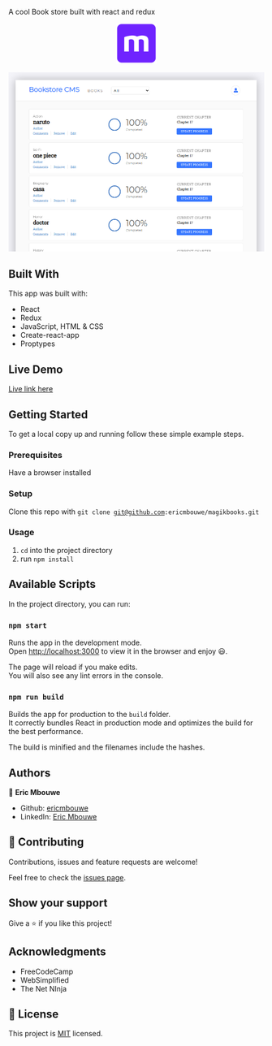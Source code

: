 A cool Book store built with react and redux

<p align="center">
  <a href="https://github.com/ericmbouwe/magikbooks">
    <img src="./public/microverse.png" alt="Microverse Logo" width="80" height="80">
  </a>
</p>

![screenshot](public/bookstore.png)

## Built With

This app was built with:

- React
- Redux
- JavaScript, HTML & CSS
- Create-react-app
- Proptypes

## Live Demo

[Live link here](https://magikbooks.herokuapp.com/)

## Getting Started

To get a local copy up and running follow these simple example steps.

### Prerequisites

Have a browser installed

### Setup

Clone this repo with <code>git clone git@github.com:ericmbouwe/magikbooks.git</code>

### Usage

1. <code>cd</code> into the project directory
2. run <code>npm install</code>

## Available Scripts

In the project directory, you can run:

### `npm start`

Runs the app in the development mode.<br />
Open [http://localhost:3000](http://localhost:3000) to view it in the browser and enjoy :smiley:.

The page will reload if you make edits.<br />
You will also see any lint errors in the console.


### `npm run build`

Builds the app for production to the `build` folder.<br />
It correctly bundles React in production mode and optimizes the build for the best performance.

The build is minified and the filenames include the hashes.<br />

## Authors

:bust_in_silhouette: **Eric Mbouwe**

- Github: [ericmbouwe](https://www.github.com/ericmbouwe)
- LinkedIn: [Eric Mbouwe](https://www.linkedin.com/in/ericmbouwe)

## 🤝 Contributing

Contributions, issues and feature requests are welcome!

Feel free to check the [issues page](https://github.com/ericmbouwe/magikbooks/issues).

## Show your support

Give a ⭐️ if you like this project!

## Acknowledgments

- FreeCodeCamp
- WebSimplified
- The Net NInja

## 📝 License

This project is [MIT](lic.url) licensed.
